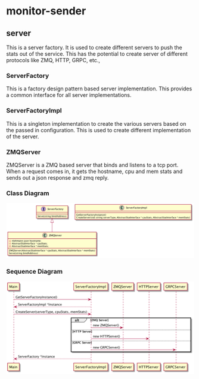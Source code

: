 # monitor-sender

## server
This is a server factory.
It is used to create different servers to push the stats out of the service.
This has the potential to create server of different protocols like ZMQ, HTTP, GRPC, etc.,

### ServerFactory
This is a factory design pattern based server implementation.
This provides a common interface for all server implementations.

### ServerFactoryImpl
This is a singleton implementation to create the various servers based on the passed in configuration.
This is used to create different implementation of the server.

### ZMQServer
ZMQServer is a ZMQ based server that binds and listens to a tcp port.
When a request comes in, it gets the hostname, cpu and mem stats and sends out a json response and zmq reply.

### Class Diagram
![Class Diagram](monitor_sender_class.png?raw=true "Title")

### Sequence Diagram
![Sequence Diagram](monitor_sender_sequence.png?raw=true "Title")